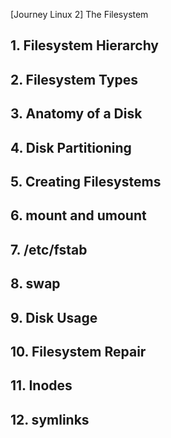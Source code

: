 [Journey Linux 2] The Filesystem
## 1. Filesystem Hierarchy
## 2. Filesystem Types
## 3. Anatomy of a Disk
## 4. Disk Partitioning
## 5. Creating Filesystems
## 6. mount and umount
## 7. /etc/fstab
## 8. swap
## 9. Disk Usage
## 10. Filesystem Repair
## 11. Inodes
## 12. symlinks
